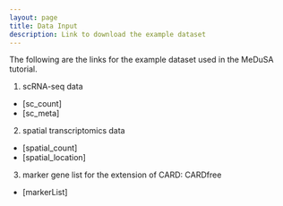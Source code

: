 ```yaml
---
layout: page
title: Data Input
description: Link to download the example dataset
---
```

The following are the links for the example dataset used in the MeDuSA tutorial. 

1. scRNA-seq data
  * [sc_count]
  * [sc_meta]
  
2. spatial transcriptomics data  
  * [spatial_count]
  * [spatial_location]

3. marker gene list for the extension of CARD: CARDfree
  * [markerList]
